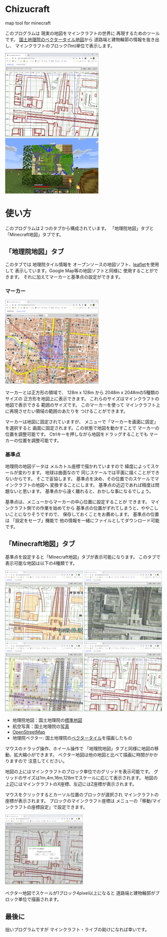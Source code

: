 # Chizucraft

map tool for minecraft

このプログラムは
現実の地図をマインクラフトの世界に
再現するためのツールです。
[国土地理院のベクタータイル地図](https://maps.gsi.go.jp/development/ichiran.html)から
道路端と建物輪郭の情報を抜き出し、
マインクラフトのブロック(1m)単位で表示します。

<img src="https://raw.githubusercontent.com/h-nari/Chizucraft/main/img/sc211215a1.png" width="300">
<img src="https://raw.githubusercontent.com/h-nari/Chizucraft/main/img/sc211215b1.png" width="300">

# 使い方

このプログラムは２つのタブから構成されています。
「地理院地図」タブと「Minecraft地図」タブです。

## 「地理院地図」タブ

このタブでは
地理院タイル情報を
オープンソースの地図ソフト、[leaflet](https://leafletjs.com/)を使用して
表示しています。Google Map等の地図ソフトと同様に
使用することができます。
それに加えてマーカーと基準点の設定ができます。

### マーカー

<img src="https://raw.githubusercontent.com/h-nari/Chizucraft/main/img/sc211215a2.png" width="300">

マーカーとは正方形の領域で、
128m x 128m から 2048m x 2048mの5種類のサイズの
正方形を地図上に表示できます。
これらのサイズはマインクラフトの地図で表示できる
範囲のサイズです。
このマーカーを使って
マインクラフト上に再現させたい領域の範囲のあたりを
つけることができます。

マーカーは地図に固定されていますが、
メニューで「マーカーを画面に固定」を選択すると
画面に固定されます。この状態で地図を動かすことで
マーカーの位置を調整可能です。
Ctrlキーを押しながら地図をドラッグすることでも
マーカーの位置を調整可能です。

### 基準点

地理院の地図データは
メルカトル座標で描かれていますので
緯度によってスケールが変わります。
地球は曲面なので
同じスケールでは平面に描くことができないからです。
そこで妥協します。
基準点を決め、その位置でのスケールでマインクラフトの地図へ
変換することにします。
基準点の近辺であれば精度は問題ないと思います。
基準点から遠く離れると、おかしな事になるでしょう。

基準点は、メニューからマーカーの中心位置に設定することが
できます。 マインクラフト側での作業を始めてから
基準点の位置がずれてしまうと、ややこしいことになりそうですので、
保存しておくことをお薦めします。
基準点の位置は
「設定をセーブ」機能で
他の情報を一緒にファイルとしてダウンロード可能です。

## 「Minecraft地図」タブ

基準点を設定すると「Minecraft地図」タブが表示可能になります。
このタブで表示可能な地図は以下の4種類です。

<img src="https://raw.githubusercontent.com/h-nari/Chizucraft/main/img/sc211215a3.png" width="250">
<img src="https://raw.githubusercontent.com/h-nari/Chizucraft/main/img/sc211215a4.png" width="250">
<img src="https://raw.githubusercontent.com/h-nari/Chizucraft/main/img/sc211215a5.png" width="250">
<img src="https://raw.githubusercontent.com/h-nari/Chizucraft/main/img/sc211215a1.png" width="250">




* 地理院地図：国土地理院の[標準地図](https://maps.gsi.go.jp/development/ichiran.html#std2)
* 航空写真：国土地理院の[写真](https://maps.gsi.go.jp/development/ichiran.html#seamlessphoto)
* [OpenStreetMap](https://openstreetmap.jp/)
* 地理院ベクター: 国土地理院の[ベクタータイル](https://maps.gsi.go.jp/development/vt.html)を描画したもの

マウスのドラッグ操作、ホイール操作で
「地理院地図」タブと同様に地図の移動、拡大縮小ができます。
ベクター地図は他の地図と比べて描画に時間がかかりますので
注意してください。

地図の上にはマインクラフトのブロック単位でのグリッドを表示可能です。
グリッドのサイズは1m,4m,16m,128mでスケールに応じて表示されます。
地図の上辺にはマインクラフトのX座標、左辺にはZ座標が表示されます。

マウスをクリックするとカーソル位置のブロックが選択され
マインクラフトの座標が表示されます。
ブロックのマインクラフト座標は
メニューの「移動/マインクラフトの座標設定」で設定できます。

<img src="https://raw.githubusercontent.com/h-nari/Chizucraft/main/img/sc211215a6.png" width="250">

ベクター地図でスケールが1ブロック4pixel以上になると
道路端と建物輪郭がブロック単位で描画されます。

## 最後に

拙いプログラムですが
マインクラフト・ライブの助けになれば幸いです。


